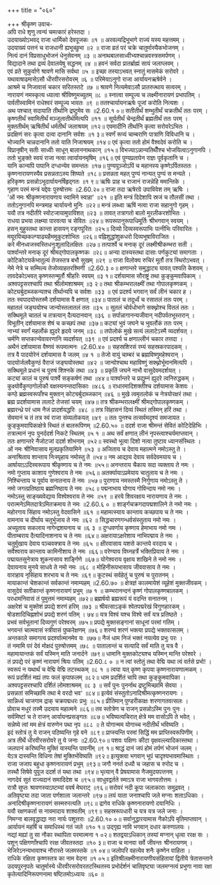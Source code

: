 +++
title = "०६०"

+++
श्रीकृष्ण उवाच-  
अपि राधे शृणु त्वन्यं चमत्कारं हरेस्तदा ।  
उदयाख्योऽभवद् राजा धार्मिको देवपूजकः ॥१ ॥
अरवल्यद्रिभूभागे राज्यं यस्य महत्तमम् ।  
उदयाख्यं पत्तनं च राजधानी ह्यभूच्छुभा ॥२ ॥
राजा व्रतं परं चक्रे चातुर्मास्यैकभोजनम् ।  
नित्यं दानं विप्रसाधुभोजनं धेनुसेवनम् ॥३ ॥
अनाथबालसाध्वीभ्यश्चान्नवस्त्रसमर्पणम् ।  
विद्यादाने तथा द्रव्यं देवालयेषु सद्धनम् ॥४ ॥
हवनं सर्वदा प्रातर्ब्राह्मं सायं जलाप्लवम् ।  
एवं व्रते सुकुर्वाणे श्रावणे मासि सर्वथा ॥५ ॥
इच्छा तस्याऽभवत् स्नातुं मासमेकं सरोवरे ।  
यथावाषाढमासेऽसौ धीरवीरसरोवरम् ॥६ ॥
परिमेयाऽनुगो राजा आर्यायनऋषेर्वने ।  
आश्रमे च निजावासं चकार सरितस्तटे ॥७ ॥
श्रावणे नित्यमेवाऽसौ प्रातरुत्थाय सत्वरम् ।  
नारायणं नमस्कृत्य ध्यात्वा श्रीविष्णुमच्युतम् ॥८ ॥
स्नात्वा सम्पूज्य च लक्ष्मीनारायणं प्रभापतिम् ।  
पार्वतीस्वामिनं राधेश्वरं सम्पूज्य भावतः ॥९ ॥
ततश्चार्यायनऋषेः पूजां करोति नित्यशः ।  
अथ पश्चात् सदायाति तीर्थानि द्रष्टुमेव सः ॥2.60.१ ०॥
सतीतीर्थं शम्भुतीर्थं चक्रतीर्थं ततः परम् ।  
कृष्णतीर्थं स्वामितीर्थं मञ्जुलातीर्थमित्यपि ॥११ ॥
सूर्यतीर्थं चेन्द्रतीर्थं ब्रह्मतीर्थं ततः परम् ।  
मुक्ततीर्थम् ऋषितीर्थं धर्मतीर्थं जलाश्रयम् ॥१२॥
एवमादीनि तीर्थानि कृत्वा सरोवरेऽभितः ।  
प्रदक्षिणं सरः कृत्वा दत्वा दानानि सर्वशः ॥१ ३॥
स्वर्णं रूप्यं चाम्बराणि पात्राणि विविधानि च ।  
भोज्यानि चान्नदानानि ततो याति निजाश्रयम् ॥१४॥
एवं कृत्वा ततो होमं वैश्वदेवं करोति च ।  
विप्रानृषीन् सतीः साध्वीः साधून् बालाननाथकान् ॥१५॥
विभज्याऽन्नान्यतिथीँश्च भोजयित्वाऽनुगानपि ।  
ततो भुङ्क्ते स्वयं राजा नत्वा त्वार्यायनमृषिम् ॥१६॥
एवं पुण्यप्रतापेन राज्ञः पूर्वकृतानि च ।  
यानि कान्यपि पापानि दग्धान्येव समन्ततः ॥१७॥
पुण्यपुञ्जोऽपिं च महानस्य कृष्णेऽर्पितस्ततः ।  
कृष्णनारायणस्यैव प्रसन्नताऽस्य शिष्यते ॥१८॥
प्रसन्नता महत् पुण्यं नान्यत् पुण्यं स मन्यते ।  
हरिकृष्णः प्रसन्नोऽभूदार्यायनर्षिहृद्गतः ॥१ ९॥
ऋषिः प्राह च राजानं राजन्नेहि ममान्तिके ।  
गृहाण परमं मन्त्रं यद्देवः पुरुषोत्तमः ॥2.60.२०॥
राजा तदा ऋषेरग्रे उपाविवेश तम् ऋषिः ।  
'ओं नमः श्रीकृष्णनारायणाय स्वामिने स्वाहा' ॥२१ ॥
इति मन्त्रं दिदेशापि स्रजं च तौलसीं तथा ।  
ततोऽनुगानपि मन्त्रमाह चार्यायनो मुनिः ॥२२॥
मन्त्रं लब्ध्वा ऋषिं नत्वा राजा सहानुगो गृहम् ।  
ययौ तत्र नदीतीरे स्वोटजायामुपाविशत् ॥२३ ॥
तावत् तत्रागतो बालो मुरलीकरशोभितः ।  
राधया प्रभया लक्ष्म्या पारवत्या च सेवितः ॥२४॥
रूपरूपानुरूपाधिमूर्तिः श्रीभगवान् स्वयम् ।  
हसन् मुहुस्तथा कान्ता हासयन् रङ्गपूरितः ॥२५॥
दिव्यो दिव्यस्वरूपाभिः पत्नीभिः परिवारितः ।  
मयूरपिच्छकल्ग्याढ्यहैममुकुटशोभितः ॥२६॥
वह्निशुद्धांशुकधरो दिव्यभूषाविराजितः ।  
करे मीनध्वजस्वस्तिधनुःशूलादिलक्षितः ॥२७॥
तत्पार्श्वे च मनाक् दूरं लक्ष्मीश्रीकम्भरा सती ।  
पार्श्वान्तरे मनाक् दूरं श्रीमद्गोपालकृष्णकः ॥२८॥
अन्या दास्यस्तथा दासाः पर्णकुट्यां समागताः ।  
कोटिकोटयर्कभातुल्यं तेजस्तत्र बभौ सुखम् ॥२९ ॥
राजा विलोक्य रुचिरं मूर्तौ तत्र स्थिरोऽभवत् ।  
नेमे नेत्रे च सम्मिल्य तेजोव्याहतरश्मिणी ॥2.60.३ ०॥
क्षणान्तरे समुद्धाट्य यावत् पश्यति केशवम् ।  
तावदेकोऽभवत् कृष्णस्तन्मूर्तौ श्रीहरिः स्वयम् ॥३ १॥
दर्शयामास सौराष्ट्रं तथा कुङ्कुमवापिकाम् ।  
अश्वपट्टसरश्चापि तथा श्रीलोमशाश्रमम् ॥३ २॥
तथा श्रीकम्भरालक्ष्मीं तथा गोपालकृष्णकम् ।  
कोट्यर्बुदाब्जकन्याश्च तीर्थान्यपि च सर्वशः ॥३३ ॥
एवं प्रदर्श्य भगवान् सर्वं लीनं चकार ह ।  
ततः स्वपादयोस्तस्मै दर्शयामास वै क्षणात् ॥३४॥
पातालं च तदूर्ध्वं च रसातलं ततः परम् ।  
महातलं जङ्घयोश्च जान्वोस्तलातलं ततः ॥३५ ॥
सुतलं चोर्वधोभागे सक्थ्नोश्च वितलं ततः ।  
सक्थिमूले चातलं च तत्रत्यान् दैत्यदानवान् ॥३६ ॥
सर्पान्नागानन्यजीवान् नदीपर्वतभूस्तरान् ।  
विभूतीन् दर्शयामास शेषं च कच्छपं तथा ॥३७॥
कट्यां भुवं जघने च भुवर्लोकं ततः परम् ।  
नाभ्यां स्वर्गं महर्लोकं ह्युदरे हृदये जनम् ॥३८ ॥
तपोलोकं मुखे सत्यं ललाटेऽस्मै व्यदर्शयत् ।  
चर्मणि सप्तकान्येवावरणानि व्यदर्शयत् ॥३९ ॥
एवं प्रदर्श्य च क्षणाल्लीनं चकार तत्तदा ।  
अथैनं दर्शयामास वैष्णवं रूपमात्मनः ॥2.60.४० ॥
सहस्रशिरसं रम्यं सहस्रकरपादकम् ।  
तत्र वै पादयोरेनं दर्शयामास वै जलम् ॥४ १ ॥
तेजो वायुं चाम्बरं च ब्रह्मविष्णुमहेश्वरान् ।  
पादयोर्जलवैकुण्ठं वैराजं जङ्घयोस्तथा ॥४२ ॥
जान्वोश्चाथ महाविष्णुं सक्थ्नोर्भूमानमित्यपि ।  
सक्थिमूले प्रधानं च पुरुषं शिश्नके तथा ॥४३ ॥
प्रकृतिं जघने नाभौ वासुदेवमदर्शयत् ।  
कट्यां कालं च पुरुषं पार्श्वे सङ्कर्षणं तथा ॥४४॥
पार्श्वान्तरे च प्रद्युम्नं ह्युदरे त्वनिरुद्धकम् ।  
कुक्ष्योर्वैकुण्ठगोलोकौ वक्षस्यनन्तदासिकाः ॥४८६ ॥
राधारमादिशक्तीश्च दर्शयामास केशवः ।  
कण्ठे ब्रह्मस्वरूपाँश्च मुक्तान् कोट्यर्बुदाब्जकान् ॥४६ ॥
मुखे त्वमृतलोकं च नेत्रयोरक्षरं तथा ।  
ब्रह्म प्रदर्शयामास ललाटे तेजसां चयम् ॥४७॥
तत्र श्रीकम्भरालक्ष्मीं श्रीमद्गोपालकृष्णकम् ।  
ब्रह्मरन्ध्रे परं धाम नैजं प्रादर्शयद्धरिः ॥४८ ॥
तत्र सिंहासनं दिव्यं स्थितं तस्मिन् हरिं तथा ।  
सेवमानं च तं तत्र स्वं राजा संव्यलोकयत् ॥४९ ॥
ततः पुनश्च तत्सर्वमदृश्यं समजायत ।  
कुङ्कुमवापिकाक्षेत्रे स्थितं तं बालरूपिणम् ॥2.60.५० ॥
ददर्श राजा श्रीमन्तं सेवितं कोटिदेहिभिः ।  
तत्रात्मानं नृपः पुनर्ददर्श निकटे स्थितम् ॥५ १ ॥
अथ सर्वं क्षणात् लीनं नृपस्त्वाश्चर्यमाप्तवान् ।  
ततः क्षणान्तरे नैजोटजां ददर्श शोभनाम् ॥५२॥
स्वस्थो भूत्वा दिशो नत्वा तुष्टाव ध्यानसंस्थितः ।  
ओं नमः श्रीनिवासाय मूलप्रकृतियामिने ॥५३ ॥
अजिताय च देवाय महात्मने नमोऽस्तु ते ।  
अनाश्रिताय शान्ताय निःस्पृहाय नमोस्तु ते ॥५४॥
नम आद्याय देवाय सर्वदेवमयाय च ।  
आर्षायाऽऽदिस्वरूपाय श्रीकृष्णाय च ते नमः ॥५५॥
अनन्तराय चैकाय सदा व्यक्ताय ते नमः ।  
नमो गुप्ताय काशाय गुणेश्वराय ते नमः ॥५६॥
अतर्क्यायाऽप्रमेयाय चातुलाय च ते नमः ।  
निश्चिन्ताय च पूर्वाय सनातनाय ते नमः ॥५७॥
पुराणाय नमस्तस्मै निर्गुणाय नमोऽस्तु ते ।  
नमो जगत्प्रतिष्ठाय ब्रह्मनिष्ठाय ते नमः ॥५८॥
पद्मनाभाय योगाय गोविन्दाय नमो नमः ।  
नमोऽस्तु साङ्ख्यवेद्याय विश्वेश्वराय ते नमः ॥५९ ॥
हरये शिवरक्षाय नारायणाय ते नमः ।  
परात्मनेऽमितदात्रेऽमितक्रमाय ते नमः ॥2.60.६ ० ॥
शार्ङ्गचक्रगदापद्मशालिने ते नमो नमः ।  
महोरगाय सिंहाय नमोऽस्तु वेदवासिने ॥६१ ॥
महामत्स्याय कान्ताय कच्छपाय च ते नमः ।  
वामनाय च दीर्घाय चतुर्भुजाय ते नमः ॥६२ ॥
सिद्धचारणगन्धर्वसंस्तुताय नमो नमः ।  
अच्युताय सकलाय नागेन्द्रशयनाय च ॥६ ३ ॥
दुग्धवर्णाय कृष्णाय हेमाभाय नमो नमः ।  
पीताम्बराय दैत्यादिनाशनाय च ते नमः ॥६४॥
अक्षरायाऽक्षरेशाय नाभिपद्माय ते नमः ।  
चतुर्मुखाय देवाय पञ्चवक्त्राय ते नमः ॥६५ ॥
क्षीरवासाय यशसे कान्तये वरदाय च ।  
सर्वेश्वराय कान्ताय कामिनीशाय ते नमः ॥६६॥
वरेण्याय विघ्नहर्त्रे भक्तिप्रियाय ते नमः ।  
पद्मायतसुनेत्राय शुकनासाय शार्ङ्गिणे ॥६७॥
योगेश्वराय वृक्षाय शाखिने ते नमो नमः ।  
देवायनाय मुनये साधवे ते नमो नमः ॥६८ ॥
मोहिनीरूपभासाय जीववासाय ते नमः ।  
वाराहाय नृसिंहाय शरभाय च ते नमः ॥६९॥
कूटस्थं सर्वहेतुं च पुरुषं च पुरातनम् ।  
मायाकान्तं चेशकान्तं सर्वकान्तं नमाम्यहम् ॥2.60.७० ॥
क्षेत्रज्ञं कालमायेशं व्यूहेशं मुक्तजीवकम् ।  
वासुदेवं सतीकान्तं कृष्णनारायणं प्रभुम् ॥७ १ ॥
कम्भरानन्दनं कृष्णं गोपालकृष्णबालकम् ।  
परधामनिवासं तं पुमुत्तमं नमाम्यहम् ॥७२॥
ब्रह्मर्षयो ब्रह्मरूपं यं वदन्ति सनातनम् ।  
अक्षरेशं च मुक्तेशं प्रपद्ये शरणं हरिम् ॥७३ ॥
श्रीवत्साऽङ्कं श्वेतपद्मरेखं विगुणहारकम् ।  
षोडशादिचिह्नशोभं प्रपद्ये शरणं पतिम् । ७४॥
यत्र विश्वं यश्च विश्वे सर्वं यत्र प्रतिष्ठते ।  
प्रभवं सर्वभूतानां दिव्यगुणं परेश्वरम् ॥७५॥
प्रपद्ये मुक्तसङ्गानां साधूनां परमां गतिम् ।  
भगवन्तं चात्मवासं स्त्रीवासं पुष्करेक्षणम् ॥७६॥
शरण्यं शरणं भक्त्या प्रपद्ये भक्तवत्सलम् ।  
अन्तकाले समागत्य प्रदर्श्यात्मानमेव यः ॥७७॥
नैजं धाम निजं भक्तं नयत्येव प्रभुः परः ।  
तं नमामि परं देवं मोक्षदं पुरुषोत्तमम् ॥७८ ॥
पातालान्तं च सत्यादि सर्वं माति तु यत्र वै ।  
महामायान्तकं सर्वं यस्मिन् माति जनार्दने ॥७९॥
धामानि मुक्तकोट्यश्च यस्मिन् मान्ति परेश्वरे ।  
तं प्रपद्ये परं कृष्णं नारायणं श्रियः पतिम् ॥2.60.८ ० ॥
न त्वां स्तोतुं तथा वेद्मि यथा त्वं वर्तसे प्रभो! ।  
स्वरूपं न यथार्थं च वेद्मि वेद्मि तटस्थकम् ॥८ १ ॥
त्वया यत् कृष्ण कृपया कृष्णनारायणात्मकम् ।  
रूपं प्रदर्शितं मह्यं तपः फलं कृपाफलम् ॥८२॥
धाम प्रदर्शितं चापि तथा कुङ्कुमवापिका ।  
अश्वपट्टसरश्चापि दर्शितं लोमशाश्रमम् ॥८ ३ ॥
सर्वं पुनः पुनर्नाथ द्रष्टुमिच्छामि सेवया ।  
प्रसन्नतां समिच्छामि तथा मे वरदो भव' ॥८४॥
इत्येवं संस्तुतोऽनादिश्रीमत्कृष्णनरायणः ।  
सान्निध्यं चाजगाम द्राक् चक्रपद्मधरः प्रभुः ॥८५॥
प्रीतिमान् पुण्डरीकाक्षः शरणागतवत्सलः ।  
प्रोवाच मधुरं तस्मै उदयाय महात्मने ॥८६॥
तव स्तोत्रेण च राजन् प्रसन्नोऽस्मि पुनः पुनः ।  
सर्वमिष्टां च ते राजन् आर्यायनप्रसङ्गतः ॥८७॥
भविष्यत्यचिरात् क्षेत्रे मम वासोऽपि ते भवेत् ।  
सन्नेष्ये त्वां मम क्षेत्रं वारुणेन पथा नृप ॥८८ ॥
ते योगान्मम योगाच्च नदीतीर्थं भविष्यति ।  
इदं स्तोत्रं तु ये राजन् पठिष्यन्ति गृहे वने ॥८९॥
प्राप्स्यन्ति परमां सिद्धिं मम प्राप्तिस्वरूपिणीम् ।  
अत्र तीर्थे धीरवीरसरोवरे तु ये जनाः ॥2.60.९०॥
पशवः पक्षिणः कीटा वृक्षवल्ल्यादिकास्तथा ।  
जलपानं करिष्यन्ति मुक्तिं यास्यन्ति पावनीम् ॥९ १॥
श्राद्धं दानं जपं होमं तर्पणं भोजनं जलम् ।  
येऽत्र दास्यन्ति विधिना तेषां मुक्तिर्भविष्यति ॥९२॥
इत्युक्त्वा भगवान् भूपं चादृश्यभावमास्थितः ।  
राजा जजाप बहुधा कृष्णनारायणं प्रभुम् ॥९३॥
जगौ ननर्त दध्यौ च जहास च रुरोद च ।  
तस्थौ सिषेवे पुपूज ददर्श तं यथा तथा ॥९४॥
भृत्यान् वै प्रेषयामास नैजमुदयपत्तनम् ।  
नागदेवं सुतं राज्यदानं समादिदेश च ॥९५॥
साधुवद्वर्तते स्माऽत्र राजा भागवतोत्तमः ।  
रात्रौ सुप्तः श्रावणस्याऽष्टम्यां ववर्ष मेघराट् ॥९६॥
सरोवरं नदी कूपा जलाकाराः समुद्रवत् ।  
अतिवृष्ट्या तदा जाता पर्णशाला जलान्तरे ॥९७॥
लयं याता जनाश्चापि जले मग्नाः शताऽधिकाः ।  
अनादिश्रीकृष्णनारायणं सस्मरुरत्यति ॥९८॥
द्रागेव राधिके कृष्णनारायणो दयानिधिः ।  
ययौ रक्षणकर्ता स नावमादाय शाश्वतीम् ॥९९॥
सहस्ररूपधारी च यत्र यत्र जले जनाः ।  
निमग्ना बालवृद्धाद्या नरा नार्यः पशूत्तराः ॥2.60.१० ०॥
सर्वानुद्धारयामास नैकोऽपि मृतिमाप्तवान् ।  
आर्यायनं महर्षिं च समाधिस्थं गतं जले ॥१० १॥
उद्गृह्य नावि भगवान् दधार करुणालयः ।  
नद्यां मह्यां तु सा नौका स्थापिता परमात्मना १ ०२॥
शतद्वयाऽधिकान् तस्यां मग्नान् धृत्वा ररक्ष सः ।  
पशून् पक्षिगणाँश्चापि ररक्ष जीवतस्तदा ॥१० ३॥
राजा च मानवा सर्वे जीवन्तः श्रीनरायणम् ।  
भेजिरेऽनन्यभावाश्च नौरास्ते जलमस्तके ॥१ ०४॥
जलोपरि वहत्येव शनैः कृष्णेन वाहिता ।  
राधिके रक्षिता कृष्णस्तत्र का नाम वेदना ॥१ ०५॥
इतिश्रीलक्ष्मीनारायणीयसंहितायां द्वितीये त्रेतासन्ताने उदयपुरनृपतेः चातुर्मास्ये धीरवीरसरोवरतटस्थितस्य प्रभोर्दर्शनं चातिवृष्ट्या जलमग्नत्वं प्रभुणा नावा रक्षा कृतेत्यादिनिरूपणनामा षष्टितमोऽध्यायः ॥६० ॥
    
